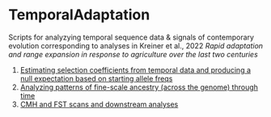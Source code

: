 # TemporalAdaptation

Scripts for analyzying temporal sequence data & signals of contemporary evolution corresponding to analyses in Kreiner et al., 2022 _Rapid adaptation and range expansion in response to agriculture over the last two centuries_

1) [Estimating selection coefficients from temporal data and producing a null expectation based on starting allele freqs](https://github.com/jkreinz/TemporalAdaptation/tree/main/EstimatingSelectionAnalyses_andFigure3)
2) [Analyzing patterns of fine-scale ancestry (across the genome) through time](https://github.com/jkreinz/TemporalAdaptation/tree/main/FinescaleAncestry_PlottingandLAMP)
3) [CMH and FST scans and downstream analyses](https://github.com/jkreinz/TemporalAdaptation/tree/main/CMHandFST_PlottingandAnalysis)
